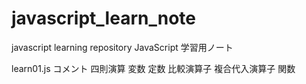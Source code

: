 # javascript_learn_note

javascript learning repository
JavaScript 学習用ノート

learn01.js
コメント
四則演算
変数
定数
比較演算子
複合代入演算子
関数
